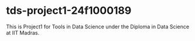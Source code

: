 # tds-project1-24f1000189

This is Project1 for Tools in Data Science under the Diploma in Data Science at IIT Madras.
